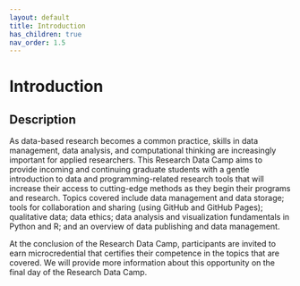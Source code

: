 ```yaml
---
layout: default
title: Introduction
has_children: true
nav_order: 1.5
---
```


# Introduction

## Description

As data-based research becomes a common practice, skills in data management, data analysis, and computational thinking are increasingly important for applied researchers. This Research Data Camp aims to provide incoming and continuing graduate students with a gentle introduction to data and programming-related research tools that will increase their access to cutting-edge methods as they begin their programs and research. Topics covered include data management and data storage; tools for collaboration and sharing  (using GitHub and GitHub Pages); qualitative data; data ethics; data analysis and visualization fundamentals in Python and R; and an overview of data publishing and data management.

At the conclusion of the Research Data Camp, participants are invited to earn microcredential that certifies their competence in the topics that are covered. We will provide more information about this opportunity on the final day of the Research Data Camp.

